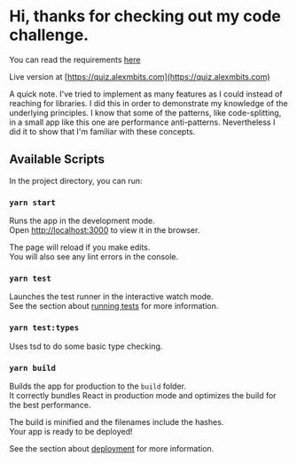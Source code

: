 # Hi, thanks for checking out my code challenge.

You can read the requirements [here](/specifications/SPEC.md)

Live version at [https://quiz.alexmbits.com](https://quiz.alexmbits.com)

A quick note. I've tried to implement as many features as I could instead of reaching for libraries. I did this in order to demonstrate my knowledge of the underlying principles. I know that some of the patterns, like code-splitting, in a small app like this one are performance anti-patterns. Nevertheless I did it to show that I'm familiar with these concepts.

## Available Scripts

In the project directory, you can run:

### `yarn start`

Runs the app in the development mode.\
Open [http://localhost:3000](http://localhost:3000) to view it in the browser.

The page will reload if you make edits.\
You will also see any lint errors in the console.

### `yarn test`

Launches the test runner in the interactive watch mode.\
See the section about [running tests](https://facebook.github.io/create-react-app/docs/running-tests) for more information.

### `yarn test:types`

Uses tsd to do some basic type checking.

### `yarn build`

Builds the app for production to the `build` folder.\
It correctly bundles React in production mode and optimizes the build for the best performance.

The build is minified and the filenames include the hashes.\
Your app is ready to be deployed!

See the section about [deployment](https://facebook.github.io/create-react-app/docs/deployment) for more information.
